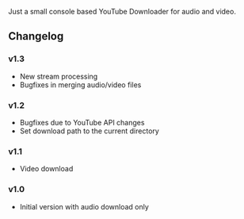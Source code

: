 Just a small console based YouTube Downloader for audio and video.

## Changelog
### v1.3
* New stream processing
* Bugfixes in merging audio/video files

### v1.2
* Bugfixes due to YouTube API changes
* Set download path to the current directory

### v1.1
* Video download

### v1.0
* Initial version with audio download only
